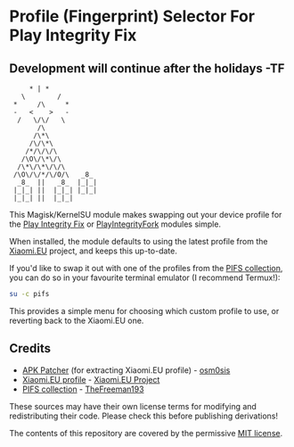 # Profile (Fingerprint) Selector For Play Integrity Fix

## Development will continue after the holidays -TF

```text
     * | *  
   \        /
 *     /\     *
 -   <    >   -
  /   \/\/   \
       /\    
      /\*\  
     /\/\*\  
    /*/\/\/\   
   /\O\/\*\/\  
  /\*\/\*\/\/\ 
 /\O\/\/*/\/O/\   _8_
  _8_  ||   _8_  |_|_|
 |_|_| ||  |_|_| |_|_|
 |_|_| ||  |_|_|
```

This Magisk/KernelSU module makes swapping out your device profile for the [Play Integrity Fix](https://github.com/chiteroman/PlayIntegrityFix) or [PlayIntegrityFork](https://github.com/osm0sis/PlayIntegrityFork) modules simple.

When installed, the module defaults to using the latest profile from the [Xiaomi.EU](https://xiaomi.eu) project, and keeps this up-to-date.

If you'd like to swap it out with one of the profiles from the [PIFS collection](https://github.com/TheFreeman193/PIFS), you can do so in your favourite terminal emulator (I recommend Termux!):

```sh
su -c pifs
```

This provides a simple menu for choosing which custom profile to use, or reverting back to the Xiaomi&#046;EU one.

## Credits

- [APK Patcher](https://github.com/osm0sis/APK-Patcher/) (for extracting Xiaomi&#046;EU profile) - [osm0sis](https://github.com/osm0sis/)
- [Xiaomi&#046;EU profile](https://sourceforge.net/projects/xiaomi-eu-multilang-miui-roms/) - [Xiaomi.EU Project](https://xiaomi.eu)
- [PIFS collection](https://github.com/TheFreeman193/PIFS/) - [TheFreeman193](https://github.com/TheFreeman193/)

These sources may have their own license terms for modifying and redistributing their code.
Please check this before publishing derivations!

The contents of this repository are covered by the permissive [MIT license](LICENSE).
